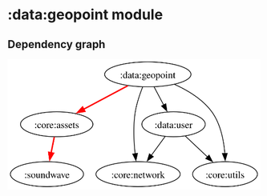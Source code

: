 # :data:geopoint module
## Dependency graph
![Dependency graph](../../docs/images/graphs/dep_graph_data_geopoint.svg)
